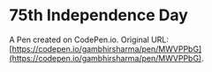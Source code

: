 # 75th Independence Day

A Pen created on CodePen.io. Original URL: [https://codepen.io/gambhirsharma/pen/MWVPPbG](https://codepen.io/gambhirsharma/pen/MWVPPbG).


